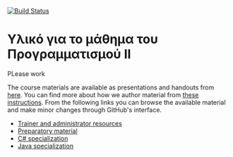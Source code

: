 [![Build Status](https://travis-ci.org/stefanos1316/courses.svg?branch=master)](https://travis-ci.org/stefanos1316/courses)

# Υλικό για το μάθημα του Προγραμματισμού ΙΙ

PLease work

The course materials are available as presentations and handouts from [here](https://stefanos1316.github.io/courses/index.html).
You can find more about how we author material from [these instructions](courses/admin/authoring.md).
From the following links you can browse the available material and make minor changes through GitHub's interface.

* [Trainer and administrator resources](courses/admin.md)
* [Preparatory material](courses/prep.md)
* [C# specialization](courses/cs.md)
* [Java specialization](courses/java.md)
